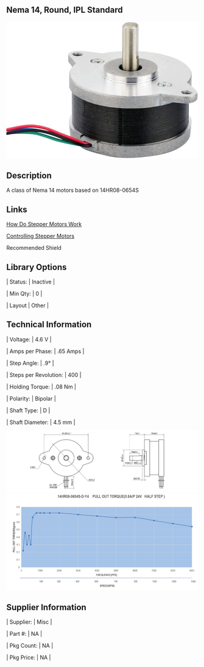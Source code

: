 ## Nema 14, Round, IPL Standard

 

![image](CAD/E310/image.png)

 

## Description   

 

A class of Nema 14 motors based on 14HR08-0654S

 

## Links   


[How Do Stepper Motors Work](https://www.youtube.com/watch?v=eyqwLiowZiU)

[Controlling Stepper Motors](https://docs.arduino.cc/learn/electronics/stepper-motors)

Recommended Shield
 

## Library Options

 

| Status: | Inactive |

| Min Qty: | 0 |

| Layout | Other |

 

## Technical Information


| Voltage: | 4.6 V |

| Amps per Phase: | .65 Amps |

| Step Angle: | .9° |

| Steps per Revolution: | 400 |

| Holding Torque: | .08 Nm |

| Polarity: | Bipolar |

| Shaft Type: | D |

| Shaft Diameter: | 4.5 mm |
 
![image](CAD/E310/image0.png) 
![image](CAD/E310/image1.png) 

## Supplier Information

 

| Supplier: | Misc |

| Part #: | NA |        

| Pkg Count: | NA |

| Pkg Price: | NA |
